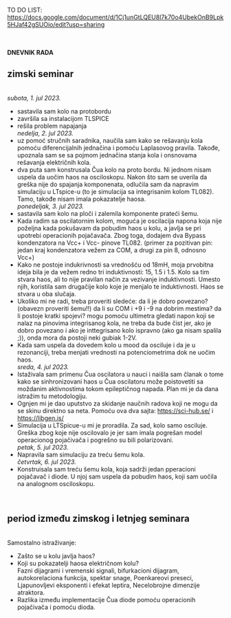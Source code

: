 TO DO LIST: https://docs.google.com/document/d/1Cj1unGtLQEU8l7k70o4UbekOnB9Lpk5HJaf42gSUOio/edit?usp=sharing

<br><br>**DNEVNIK RADA**
## zimski seminar
<br>_subota, 1. jul 2023._
- sastavila sam kolo na protobordu
- završila sa instalacijom TLSPICE
- rešila problem napajanja
<br>_nedelja, 2. jul 2023._
- uz pomoć stručnih saradnika, naučila sam kako se rešavanju kola pomoću diferencijalnih jednačina i pomoću Laplasovog pravila. Takođe, upoznala sam se sa pojmom jednačina stanja kola i onsnovama rešavanja električnih kola. 
- dva puta sam konstrusala Čua kolo na proto bordu. Ni jednom nisam uspela da uočim haos na osciloskopu. Nakon što sam se uverila da greška nije do spajanja komponenata, odlučila sam da napravim simulaciju u LTspice-u (to je simulacija sa integrisanim kolom TL082). Tamo, takođe nisam imala pokazatelje haosa. 
<br>_ponedeljak, 3. jul 2023._
- sastavila sam kolo na ploči i zalemila komponente prateći šemu.
- Kada radim sa oscilatornim kolom, moguća je oscilacija napona koja nije poželjna kada pokušavam da pobudim haos u kolu, a javlja se pri upotrebi operacionih pojačavača. Zbog toga, dodajem dva Bypass kondenzatora na Vcc+ i  Vcc- pinove TL082. (primer za pozitivan pin: jedan kraj kondenzatora vežem za COM, a drugi za pin 8, odnosno Vcc+)
- Kako ne postoje indukrivnosti sa vrednošću od 18mH, moja prvobitna ideja bila je da vežem redno tri induktivnosti: 15, 1.5 i 1.5. Kolo sa tim stvara haos, ali to nije pravilan način za vezivanje induktivnosti. Umesto njih, koristila sam drugačije kolo koje je menjalo te induktivnosti. Haos se stvara u oba slučaja.
- Ukoliko mi ne radi, treba proveriti sledeće: da li je dobro povezano? (obavezn proveriti šemu!!) da li su COM i +9 i -9 na dobrim mestima? da li postoje kratki spojevi? mogu pomoću ultimetra gledati napon koji se nalaz na pinovima integrisanog kola, ne treba da bude čist jer, ako je dobro povezano i ako je inttegrisano kolo ispravno (ako ga nisam spalila ;)), onda mora da postoji neki gubiak 1-2V.
- Kada sam uspela da dovedem kolo u mood da osciluje i da je u rezonanciji, treba menjati vrednosti na potenciometrima dok ne uočim haos.
<br>_sreda, 4. jul 2023._
- Istaživala sam primenu Čua oscilatora u nauci i naišla sam članak o tome kako se sinhronizovani haos u Čua oscilatoru može poistovetiti sa moždanim aktivnostima tokom epileptičnog napada. Plan mi je da dana istražim tu metodologiju.
- Ognjen mi je dao uputstvo za skidanje naučnih radova koji ne mogu da se skinu direktno sa neta. Pomoću ova dva sajta: https://sci-hub.se/ i https://libgen.is/
- Simulacija u LTSpicue-u mi je proradila. Za sad, kolo samo osciluje. Greška zbog koje nije oscilovalo je jer sam imala pogrešan model operacionog pojačivača i pogrešno su bili polarizovani.
<br>_petak, 5. jul 2023._
- Napravila sam simulaciju za treću šemu kola. 
<br>_četvrtak, 6. jul 2023._
- Konstruisala sam treću šemu kola, koja sadrži jedan pperacioni pojačavač i diode. U njoj sam uspela da pobudim haos, koji sam uočila na analognom osciloskopu.
<br>

## period između zimskog i letnjeg seminara

<br>Samostalno istraživanje: 
- Zašto se u kolu javlja haos?
- Koji su pokazatelji haosa električnom kolu?
<br> Fazni dijagrami i vremenski signali, bifurkacioni dijagram, autokorelaciona funkcija, spektar snage, Poenkareovi preseci, Ljapunovljevi eksponenti i efekat leptira, Necelobrojne dimenzije atraktora.
- Razlika između implementacije Čua diode pomoću operacionih pojačivača i pomoću dioda. 

